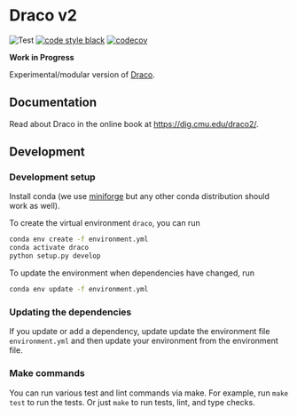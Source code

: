 # Draco v2

![Test](https://github.com/cmudig/draco2/workflows/Test/badge.svg)
[![code style black](https://img.shields.io/badge/code%20style-black-000000.svg)](https://github.com/psf/black)
[![codecov](https://codecov.io/gh/cmudig/draco2/branch/main/graph/badge.svg)](https://codecov.io/gh/cmudig/draco2)

**Work in Progress**

Experimental/modular version of [Draco](https://github.com/uwdata/draco).

## Documentation

Read about Draco in the online book at https://dig.cmu.edu/draco2/. 

## Development

### Development setup

Install conda (we use [miniforge](https://github.com/conda-forge/miniforge) but any other conda distribution should work as well).

To create the virtual environment `draco`, you can run

```sh
conda env create -f environment.yml
conda activate draco
python setup.py develop
```

To update the environment when dependencies have changed, run

```sh
conda env update -f environment.yml
```

### Updating the dependencies

If you update or add a dependency, update update the environment file `environment.yml` and then update your environment from the environment file.

### Make commands

You can run various test and lint commands via make. For example, run `make test` to run the tests. Or just `make` to run tests, lint, and type checks.
